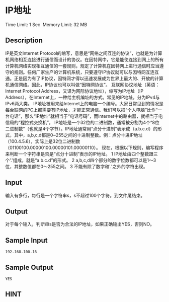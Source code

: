 # IP地址
Time Limit: 1 Sec  Memory Limit: 32 MB


## Description

IP是英文Internet Protocol的缩写，意思是“网络之间互连的协议”，也就是为计算机网络相互连接进行通信而设计的协议。在因特网中，它是能使连接到网上的所有计算机网络实现相互通信的一套规则，规定了计算机在因特网上进行通信时应当遵守的规则。任何厂家生产的计算机系统，只要遵守IP协议就可以与因特网互连互通。正是因为有了IP协议，因特网才得以迅速发展成为世界上最大的、开放的计算机通信网络。因此，IP协议也可以叫做“因特网协议”。
互联网协议地址（英语：Internet Protocol Address，又译为网际协议地址），缩写为IP地址（IP Address），在Internet上，一种给主机编址的方式。常见的IP地址，分为IPv4与IPv6两大类。
IP地址被用来给Internet上的电脑一个编号。大家日常见到的情况是每台联网的PC上都需要有IP地址，才能正常通信。我们可以把“个人电脑”比作“一台电话”，那么“IP地址”就相当于“电话号码”，而Internet中的路由器，就相当于电信局的“程控式交换机”。
IP地址是一个32位的二进制数，通常被分割为4个“8位二进制数”（也就是4个字节）。IP地址通常用“点分十进制”表示成（a.b.c.d）的形式，其中，a,b,c,d都是0~255之间的十进制整数。例：点分十进IP地址（100.4.5.6），实际上是32位二进制数（01100100.00000100.00000101.00000110）。
现在，根据以下规则，编写程序来判断一个字符串是否是“点分十进制”表示的IP地址。
1 IP地址由四个整数跟三个'.'组成，就是“a.b.c.d”的形式。
2 a,b,c,d四个部分的数字位数都可以是1～3位，其整数值都在0～255之间。
3 不能有除了数字和'.'之外的字符出现。



## Input
输入有多行，每行是一个字符串s，s不超过100个字符。到文件尾结束。


## Output
对于每个输入，判断串s是否为合法的IP地址，如果正确输出YES，否则NO。


## Sample Input
```
192.168.100.16

```
## Sample Output
```
YES

```

## HINT
